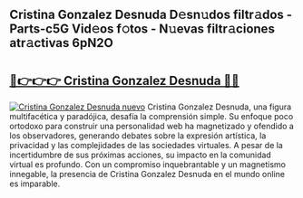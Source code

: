 ## Cristina Gonzalez Desnuda D𝚎sn𝚞dos filtr𝚊dos - Parts-c5G Vid𝚎os f𝚘tos - N𝚞evas filtr𝚊ciones atr𝚊ctivas 6pN2O

# <h2><a href="http://mb0mv14.tromn.icu/?c=Cristina+Gonzalez+Desnuda">🔗👉👉👉 Cristina Gonzalez Desnuda 🔗🔗</a></h2>

[![Cristina Gonzalez Desnuda nuevo](https://i.imgur.com/pEAQMta.gif)](http://mb0mv14.tromn.icu/?c=Cristina+Gonzalez+Desnuda)
Cristina Gonzalez Desnuda, una figura multifacética y paradójica, desafía la comprensión simple. Su enfoque poco ortodoxo para construir una personalidad web ha magnetizado y ofendido a los observadores, generando debates sobre la expresión artística, la privacidad y las complejidades de las sociedades virtuales. A pesar de la incertidumbre de sus próximas acciones, su impacto en la comunidad virtual es profundo. Con un compromiso inquebrantable y un magnetismo innegable, la presencia de Cristina Gonzalez Desnuda en el mundo online es imparable.
